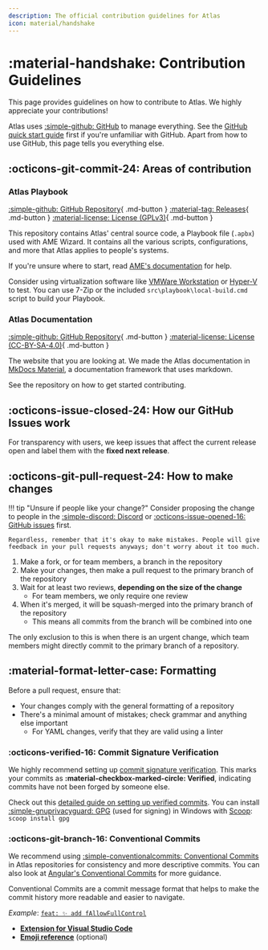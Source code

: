 ```yaml
---
description: The official contribution guidelines for Atlas
icon: material/handshake
---
```


# :material-handshake: Contribution Guidelines

This page provides guidelines on how to contribute to Atlas. We highly appreciate your contributions!

Atlas uses [:simple-github: GitHub](https://github.com/Atlas-OS) to manage everything. See the [GitHub quick start guide](https://docs.github.com/get-started/quickstart) first if you're unfamiliar with GitHub. Apart from how to use GitHub, this page tells you everything else.

## :octicons-git-commit-24: Areas of contribution

### Atlas Playbook

[:simple-github: GitHub Repository](https://github.com/Atlas-OS/Atlas){ .md-button }
[:material-tag: Releases](https://github.com/Atlas-OS/Atlas/releases){ .md-button }
[:material-license: License (GPLv3)](https://github.com/Atlas-OS/Atlas/blob/main/LICENSE){ .md-button }

This repository contains Atlas' central source code, a Playbook file (`.apbx`) used with AME Wizard. It contains all the various scripts, configurations, and more that Atlas applies to people's systems.

If you're unsure where to start, read [AME's documentation](https://docs.ameliorated.io/developers.html) for help.

Consider using virtualization software like [VMWare Workstation](https://www.vmware.com/products/desktop-hypervisor.html) or [Hyper-V](https://learn.microsoft.com/en-us/virtualization/hyper-v-on-windows/quick-start/enable-hyper-v) to test. You can use 7-Zip or the included `src\playbook\local-build.cmd` script to build your Playbook.

### Atlas Documentation

[:simple-github: GitHub Repository](https://github.com/Atlas-OS/docs){ .md-button }
[:material-license: License (CC-BY-SA-4.0)](https://github.com/Atlas-OS/docs/blob/master/LICENSE){ .md-button }

The website that you are looking at. We made the Atlas documentation in [MkDocs Material](https://squidfunk.github.io/mkdocs-material/), a documentation framework that uses markdown.

See the repository on how to get started contributing.

## :octicons-issue-closed-24: How our GitHub Issues work

For transparency with users, we keep issues that affect the current release open and label them with the **fixed next release**.

## :octicons-git-pull-request-24: How to make changes

!!! tip "Unsure if people like your change?"
	Consider proposing the change to people in the [:simple-discord: Discord](https://discord.gg/atlasos) or [:octicons-issue-opened-16: GitHub issues](https://github.com/Atlas-OS/Atlas/issues) first.
	
	Regardless, remember that it's okay to make mistakes. People will give feedback in your pull requests anyways; don't worry about it too much.


1. Make a fork, or for team members, a branch in the repository
1. Make your changes, then make a pull request to the primary branch of the repository
1. Wait for at least two reviews, **depending on the size of the change**
	- For team members, we only require one review
1. When it's merged, it will be squash-merged into the primary branch of the repository
	- This means all commits from the branch will be combined into one

The only exclusion to this is when there is an urgent change, which team members might directly commit to the primary branch of a repository.

## :material-format-letter-case: Formatting

Before a pull request, ensure that:

- Your changes comply with the general formatting of a repository
- There's a minimal amount of mistakes; check grammar and anything else important
	- For YAML changes, verify that they are valid using a linter

### :octicons-verified-16: Commit Signature Verification

We highly recommend setting up [commit signature verification](https://docs.github.com/en/authentication/managing-commit-signature-verification). This marks your commits as **:material-checkbox-marked-circle: Verified**, indicating commits have not been forged by someone else.

Check out this [detailed guide on setting up verified commits](https://gist.github.com/Beneboe/3183a8a9eb53439dbee07c90b344c77e#file-how-to-setup-verified-commits-md). You can install [:simple-gnuprivacyguard: GPG](https://gnupg.org/) (used for signing) in Windows with [Scoop](https://scoop.sh/): `scoop install gpg`

### :octicons-git-branch-16: Conventional Commits

We recommend using [:simple-conventionalcommits: Conventional Commits](https://www.conventionalcommits.org/) in Atlas repositories for consistency and more descriptive commits. You can also look at [Angular's Conventional Commits](https://github.com/angular/angular/blob/68a6a07/CONTRIBUTING.md#commit) for more guidance.

Conventional Commits are a commit message format that helps to make the commit history more readable and easier to navigate.

*Example*: [`feat: ✨ add fAllowFullControl`](https://github.com/Atlas-OS/Atlas/commit/72cdcc7b327df19fd07e9c6eb0a10812ac6936b0)

- [**Extension for Visual Studio Code**](https://github.com/vivaxy/vscode-conventional-commits)
- [**Emoji reference**](https://gitmoji.dev) (optional)
